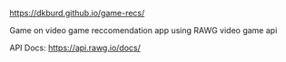 https://dkburd.github.io/game-recs/


Game on video game reccomendation app using RAWG video game api

API Docs:
https://api.rawg.io/docs/

